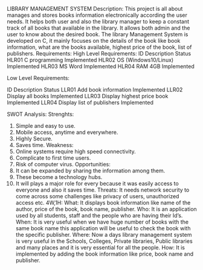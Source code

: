 LIBRARY MANAGEMENT SYSTEM
Description:
         This project is all about manages and stores books information electronically according the user needs. It helps both user and also the  library manager to keep a constant track of all books that available in the library. It allows both admin and the user to know about the desired book.
           The library Management System is developed on C, it mainly focuses on the details of the book like book information, what are the books available, highest price of the book, list of publishers. 
Requirements:
High Level Requirements:
ID	Description	Status
HLR01	C programming	Implemented
HLR02	OS (Windows10/Linux)	Implemented
HLR03	MS Word	Implemented
HLR04	RAM 4GB	Implemented





Low Level Requirements:

   
ID	Description	Status
LLR01	Add book information	Implemented
LLR02	Display all books	Implemented
LLR03	Display highest price book	Implemented
LLR04	Display list of publishers	Implemented

SWOT Analysis:
Strenghts:
1.	Simple and easy to use.
2.	Mobile access, anytime and everywhere.
3.	Highly Secure.
4.	Saves time.
 Weakness:
1.	Online systems require high speed connectivity.
2.	Complicate to first time users.
3.	Risk of computer virus.
Opportunities:
1.	It can be expanded by sharing the information among them.
2.	These become a technology hubs.
3.	It will plays a major role for every because it was easily access to everyone and also it saves time.
Threats:
             It needs network security to come across some challenges like privacy of users, unauthorized access etc.
4W,1H:
What:
         It displays book information like name of the author, price of the book, book name, publisher.
 Who:
         It is an application used by all students, staff and the people who are having their Id’s.
When:
         It is very useful when we have huge number of books with the same book name this application will be useful to check the book with the specific publisher.
Where:
          Now a days library management system is very useful in the Schools, Colleges, Private libraries, Public libraries and many places and it is very essential for all the people.
How:
       It is implemented by adding the book information like price, book name and publisher.
       



      



